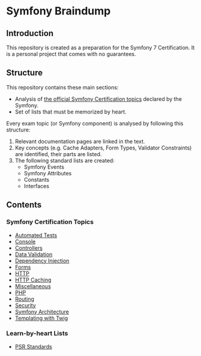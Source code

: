 # Symfony Braindump

## Introduction

This repository is created as a preparation for the Symfony 7 Certification. It is a personal project that comes with no guarantees.

## Structure

This repository contains these main sections:

* Analysis of [the official Symfony Certification topics](https://certification.symfony.com/exams/symfony.html) declared by the Symfony.
* Set of lists that must be memorized by heart.

Every exam topic (or Symfony component) is analysed by following this structure:

1. Relevant documentation pages are linked in the text. 
2. Key concepts (e.g. Cache Adapters, Form Types, Validator Constraints) are identified, their parts are listed.
3. The following standard lists are created:
   * Symfony Events
   * Symfony Attributes
   * Constants
   * Interfaces


## Contents

### Symfony Certification Topics

* [Automated Tests](topics%2Fautomated-tests.md)
* [Console](topics%2Fconsole.md)
* [Controllers](topics%2Fcontrollers.md)
* [Data Validation](topics%2Fdata-validation.md)
* [Dependency Injection](topics%2Fdependency-injection.md)
* [Forms](topics%2Fforms.md)
* [HTTP](topics%2Fhttp.md)
* [HTTP Caching](topics%2Fhttp-caching.md)
* [Miscellaneous](topics%2Fmiscellaneous.md)
* [PHP](topics%2Fphp.md)
* [Routing](topics%2Frouting.md)
* [Security](topics%2Fsecurity.md)
* [Symfony Architecture](topics%2Fsymfony-architecture.md)
* [Templating with Twig](topics%2Ftemplating-with-twig.md)

### Learn-by-heart Lists

* [PSR Standards](lists%2Fpsr-standards.md)